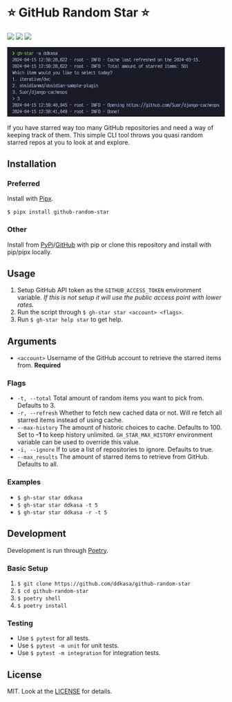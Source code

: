 # ⭐️ GitHub Random Star ⭐️

<a href="https://pypi.org/project/github-random-star"><img src="https://img.shields.io/pypi/v/github_random_star?style=for-the-badge&logo=pypi" /></a>
<a href=""><img src="https://img.shields.io/github/actions/workflow/status/ddkasa/github-random-star/pypi-publish.yml?style=for-the-badge"/></a>
<a href="https://pypi.org/project/github-random-star"><img src="https://img.shields.io/pypi/dm/github-random-star?style=for-the-badge" /></a>

![](docs/example_image.png?raw=true)

If you have starred way too many GitHub repositories and need a way of keeping track of them. This simple CLI tool throws you quasi random starred repos at you to look at and explore.

## Installation

### Preferred

Install with [Pipx](https://github.com/pypa/pipx).

```
$ pipx install github-random-star
```

### Other

Install from [PyPi](https://pypi.org/project/github-random-star)/[GitHub](https://github.com/ddkasa/github-random-star) with pip or clone this repository and install with pip/pipx locally.

## Usage

1. Setup GitHub API token as the `GITHUB_ACCESS_TOKEN` environment variable. _If this is not setup it will use the public access point with lower rates._
2. Run the script through `$ gh-star star <account> <flags>`.
3. Run `$ gh-star help star` to get help.

## Arguments
- `<account>` Username of the GitHub account to retrieve the starred items from. **Required**

### Flags

- `-t, --total` Total amount of random items you want to pick from. Defaults to 3.
- `-r, --refresh` Whether to fetch new cached data or not. Will re fetch all starred items instead of using cache.
- `--max-history` The amount of historic choices to cache. Defaults to 100. Set to **-1** to keep history unlimited. `GH_STAR_MAX_HISTORY` environment variable can be used to override this value.
- `-i, --ignore` If to use a list of repositories to ignore. Defaults to true.
- `--max_results` The amount of starred items to retrieve from GitHub. Defaults to all.

### Examples

- `$ gh-star star ddkasa`
- `$ gh-star star ddkasa -t 5`
- `$ gh-star star ddkasa -r -t 5`

## Development

Development is run through [Poetry](https://github.com/python-poetry/poetry).

### Basic Setup
1. `$ git clone https://github.com/ddkasa/github-random-star`
2. `$ cd github-random-star`
3. `$ poetry shell`
4. `$ poetry install`

### Testing
- Use `$ pytest` for all tests.
- Use `$ pytest -m unit` for unit tests.
- Use `$ pytest -m integration` for integration tests.

## License
MIT. Look at the [LICENSE](LICENSE.md) for details.
